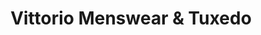 ---
title: "Vittorio Menswear & Tuxedo"
url: /rochester/vittorio-menswear-and-tuxedo/
shop: clothes
---